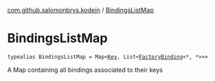 [com.github.salomonbrys.kodein](index.md) / [BindingsListMap](.)

# BindingsListMap

`typealias BindingsListMap = Map<`[`Key`](-kodein/-key/index.md)`, List<`[`FactoryBinding`](-factory-binding/index.md)`<*, *>>>`

A Map containing all bindings associated to their keys


